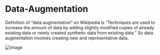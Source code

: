 # Data-Augmentation
Definition of “data augmentation” on Wikipedia is “Techniques are used to increase the amount of data by adding slightly modified copies of already existing data or newly created synthetic data from existing data.” So data augmentation involves creating new and representative data.

![image](https://user-images.githubusercontent.com/64833579/151933177-7b8a83c0-ebd5-4da0-a6ae-060d72af60c6.png)

